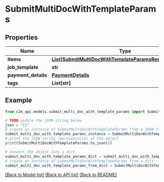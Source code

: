 # SubmitMultiDocWithTemplateParams


## Properties

Name | Type | Description | Notes
------------ | ------------- | ------------- | -------------
**items** | [**List[SubmitMultiDocWithTemplateParamsRequestItemsInner]**](SubmitMultiDocWithTemplateParamsRequestItemsInner.md) |  | 
**job_template** | **str** |  | 
**payment_details** | [**PaymentDetails**](PaymentDetails.md) |  | 
**tags** | **List[str]** |  | [optional] 

## Example

```python
from c2m_api.models.submit_multi_doc_with_template_params import SubmitMultiDocWithTemplateParams

# TODO update the JSON string below
json = "{}"
# create an instance of SubmitMultiDocWithTemplateParams from a JSON string
submit_multi_doc_with_template_params_instance = SubmitMultiDocWithTemplateParams.from_json(json)
# print the JSON string representation of the object
print(SubmitMultiDocWithTemplateParams.to_json())

# convert the object into a dict
submit_multi_doc_with_template_params_dict = submit_multi_doc_with_template_params_instance.to_dict()
# create an instance of SubmitMultiDocWithTemplateParams from a dict
submit_multi_doc_with_template_params_from_dict = SubmitMultiDocWithTemplateParams.from_dict(submit_multi_doc_with_template_params_dict)
```
[[Back to Model list]](../README.md#documentation-for-models) [[Back to API list]](../README.md#documentation-for-api-endpoints) [[Back to README]](../README.md)


